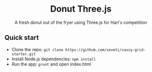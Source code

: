 <h1 align="center">Donut Three.js</h1>
<p align="center">
    A fresh donut out of the fryer using Three.js for Hari's competition</a>
</p>

## Quick start
* Clone the repo: `git clone https://github.com/seveti/sassy-grid-starter.git`
* Install Node.js dependencies: `npm install`
* Run the app: `grunt` and open index.html